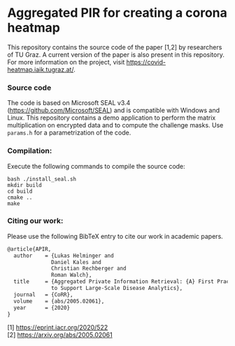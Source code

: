 # Aggregated PIR for creating a corona heatmap

This repository contains the source code of the paper [1,2] by researchers of TU Graz. A current version of the paper is also present in this repository. For more information on the project, visit https://covid-heatmap.iaik.tugraz.at/.

### Source code
The code is based on Microsoft SEAL v3.4 (https://github.com/Microsoft/SEAL) and is compatible with Windows and Linux.
This repository contains a demo application to perform the matrix multiplication on encrypted data and to compute the challenge masks. Use `params.h` for a parametrization of the code.

### Compilation:
Execute the following commands to compile the source code:
```
bash ./install_seal.sh
mkdir build
cd build
cmake ..
make
```

### Citing our work:
Please use the following BibTeX entry to cite our work in academic papers.

```tex
@article{APIR,
  author    = {Lukas Helminger and
              Daniel Kales and
              Christian Rechberger and
              Roman Walch},
  title     = {Aggregated Private Information Retrieval: {A} First Practical Implementation
              to Support Large-Scale Disease Analytics},
  journal   = {CoRR},
  volume    = {abs/2005.02061},
  year      = {2020}
}
```


[1] https://eprint.iacr.org/2020/522 <br/>
[2] https://arxiv.org/abs/2005.02061

